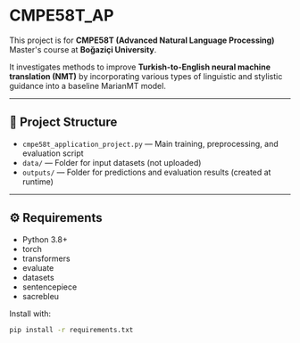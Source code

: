 # CMPE58T_AP

This project is for **CMPE58T (Advanced Natural Language Processing)** Master's course at **Boğaziçi University**.

It investigates methods to improve **Turkish-to-English neural machine translation (NMT)** by incorporating various types of linguistic and stylistic guidance into a baseline MarianMT model.

---

## 📁 Project Structure

- `cmpe58t_application_project.py` — Main training, preprocessing, and evaluation script
- `data/` — Folder for input datasets (not uploaded)
- `outputs/` — Folder for predictions and evaluation results (created at runtime)

---

## ⚙️ Requirements

- Python 3.8+
- torch
- transformers
- evaluate
- datasets
- sentencepiece
- sacrebleu

Install with:

```bash
pip install -r requirements.txt

